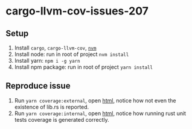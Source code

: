 # cargo-llvm-cov-issues-207

## Setup

1. Install `cargo`, `cargo-llvm-cov`, [`nvm`](https://github.com/nvm-sh/nvm)
2. Install node: run in root of project `nvm install`
3. Install yarn: `npm i -g yarn`
4. Install npm package: run in root of project `yarn install`

## Reproduce issue

1. Run `yarn coverage:external`, open [html](./target/llvm-cov/html/index.html), notice 
   how not even the existence of lib.rs is reported.
2. Run `yarn coverage:internal`, open [html](./target/llvm-cov/html/index.html), notice
   how running rust unit tests coverage is generated correctly.